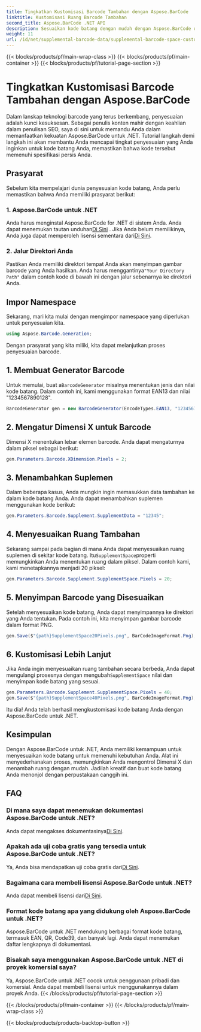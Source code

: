 ```yaml
---
title: Tingkatkan Kustomisasi Barcode Tambahan dengan Aspose.BarCode
linktitle: Kustomisasi Ruang Barcode Tambahan
second_title: Aspose.BarCode .NET API
description: Sesuaikan kode batang dengan mudah dengan Aspose.BarCode untuk .NET. Kontrol Dimensi X dan ruang tambahan. Coba uji coba gratis!
weight: 11
url: /id/net/supplemental-barcode-data/supplemental-barcode-space-customization/
---
```


{{< blocks/products/pf/main-wrap-class >}}
{{< blocks/products/pf/main-container >}}
{{< blocks/products/pf/tutorial-page-section >}}

# Tingkatkan Kustomisasi Barcode Tambahan dengan Aspose.BarCode


Dalam lanskap teknologi barcode yang terus berkembang, penyesuaian adalah kunci kesuksesan. Sebagai penulis konten mahir dengan keahlian dalam penulisan SEO, saya di sini untuk memandu Anda dalam memanfaatkan kekuatan Aspose.BarCode untuk .NET. Tutorial langkah demi langkah ini akan membantu Anda mencapai tingkat penyesuaian yang Anda inginkan untuk kode batang Anda, memastikan bahwa kode tersebut memenuhi spesifikasi persis Anda.

## Prasyarat

Sebelum kita mempelajari dunia penyesuaian kode batang, Anda perlu memastikan bahwa Anda memiliki prasyarat berikut:

### 1. Aspose.BarCode untuk .NET

 Anda harus menginstal Aspose.BarCode for .NET di sistem Anda. Anda dapat menemukan tautan unduhan[Di Sini](https://releases.aspose.com/barcode/net/) . Jika Anda belum memilikinya, Anda juga dapat memperoleh lisensi sementara dari[Di Sini](https://purchase.aspose.com/temporary-license/).

### 2. Jalur Direktori Anda

Pastikan Anda memiliki direktori tempat Anda akan menyimpan gambar barcode yang Anda hasilkan. Anda harus menggantinya`"Your Directory Path"` dalam contoh kode di bawah ini dengan jalur sebenarnya ke direktori Anda.

## Impor Namespace

Sekarang, mari kita mulai dengan mengimpor namespace yang diperlukan untuk penyesuaian kita.

```csharp
using Aspose.BarCode.Generation;
```

Dengan prasyarat yang kita miliki, kita dapat melanjutkan proses penyesuaian barcode.

## 1. Membuat Generator Barcode

 Untuk memulai, buat a`BarcodeGenerator` misalnya menentukan jenis dan nilai kode batang. Dalam contoh ini, kami menggunakan format EAN13 dan nilai "1234567890128".

```csharp
BarcodeGenerator gen = new BarcodeGenerator(EncodeTypes.EAN13, "1234567890128");
```

## 2. Mengatur Dimensi X untuk Barcode

Dimensi X menentukan lebar elemen barcode. Anda dapat mengaturnya dalam piksel sebagai berikut:

```csharp
gen.Parameters.Barcode.XDimension.Pixels = 2;
```

## 3. Menambahkan Suplemen

Dalam beberapa kasus, Anda mungkin ingin memasukkan data tambahan ke dalam kode batang Anda. Anda dapat menambahkan suplemen menggunakan kode berikut:

```csharp
gen.Parameters.Barcode.Supplement.SupplementData = "12345";
```

## 4. Menyesuaikan Ruang Tambahan

 Sekarang sampai pada bagian di mana Anda dapat menyesuaikan ruang suplemen di sekitar kode batang. Itu`SupplementSpace`properti memungkinkan Anda menentukan ruang dalam piksel. Dalam contoh kami, kami menetapkannya menjadi 20 piksel:

```csharp
gen.Parameters.Barcode.Supplement.SupplementSpace.Pixels = 20;
```

## 5. Menyimpan Barcode yang Disesuaikan

Setelah menyesuaikan kode batang, Anda dapat menyimpannya ke direktori yang Anda tentukan. Pada contoh ini, kita menyimpan gambar barcode dalam format PNG.

```csharp
gen.Save($"{path}SupplementSpace20Pixels.png", BarCodeImageFormat.Png);
```

## 6. Kustomisasi Lebih Lanjut

 Jika Anda ingin menyesuaikan ruang tambahan secara berbeda, Anda dapat mengulangi prosesnya dengan mengubah`SupplementSpace` nilai dan menyimpan kode batang yang sesuai.

```csharp
gen.Parameters.Barcode.Supplement.SupplementSpace.Pixels = 40;
gen.Save($"{path}SupplementSpace40Pixels.png", BarCodeImageFormat.Png);
```

Itu dia! Anda telah berhasil mengkustomisasi kode batang Anda dengan Aspose.BarCode untuk .NET.

## Kesimpulan

Dengan Aspose.BarCode untuk .NET, Anda memiliki kemampuan untuk menyesuaikan kode batang untuk memenuhi kebutuhan Anda. Alat ini menyederhanakan proses, memungkinkan Anda mengontrol Dimensi X dan menambah ruang dengan mudah. Jadilah kreatif dan buat kode batang Anda menonjol dengan perpustakaan canggih ini.

## FAQ

### Di mana saya dapat menemukan dokumentasi Aspose.BarCode untuk .NET?
 Anda dapat mengakses dokumentasinya[Di Sini](https://reference.aspose.com/barcode/net/).

### Apakah ada uji coba gratis yang tersedia untuk Aspose.BarCode untuk .NET?
 Ya, Anda bisa mendapatkan uji coba gratis dari[Di Sini](https://releases.aspose.com/).

### Bagaimana cara membeli lisensi Aspose.BarCode untuk .NET?
 Anda dapat membeli lisensi dari[Di Sini](https://purchase.aspose.com/buy).

### Format kode batang apa yang didukung oleh Aspose.BarCode untuk .NET?
Aspose.BarCode untuk .NET mendukung berbagai format kode batang, termasuk EAN, QR, Code39, dan banyak lagi. Anda dapat menemukan daftar lengkapnya di dokumentasi.

### Bisakah saya menggunakan Aspose.BarCode untuk .NET di proyek komersial saya?
Ya, Aspose.BarCode untuk .NET cocok untuk penggunaan pribadi dan komersial. Anda dapat membeli lisensi untuk menggunakannya dalam proyek Anda.
{{< /blocks/products/pf/tutorial-page-section >}}

{{< /blocks/products/pf/main-container >}}
{{< /blocks/products/pf/main-wrap-class >}}

{{< blocks/products/products-backtop-button >}}

